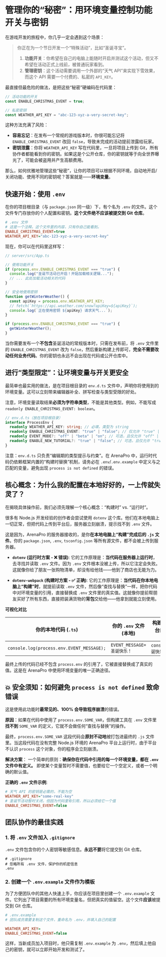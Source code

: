 # 管理你的“秘密”：用环境变量控制功能开关与密钥

在游戏开发的旅程中，你几乎一定会遇到这个场景：

> 你正在为一个节日开发一个“特殊活动”，比如“圣诞寻宝”。
>
> 1.  **功能开关**：你希望在自己的电脑上能随时开启并测试这个活动，但又不希望在活动正式上线前，被普通玩家看到。
> 2.  **管理密钥**：这个活动需要调用一个外部的“天气 API”来实现下雪效果，而这个 API 需要一个付费的、私密的 `API_KEY`。

最直接但最危险的做法，是把这些“秘密”硬编码在代码里：

```typescript
// 活动功能的开关
const ENABLE_CHRISTMAS_EVENT = true;

// 私密密钥
const WEATHER_API_KEY = "abc-123-xyz-a-very-secret-key";
```

这种方法充满了风险：

- **容易忘记**：在发布一个常规的游戏版本时，你很可能忘记将 `ENABLE_CHRISTMAS_EVENT` 改回 `false`，导致未完成的活动提前泄露给玩家。
- **密钥泄露**：你将 `WEATHER_API_KEY` 写在代码里，一旦将项目上传到 Git，所有协作者都能看到你的密钥。如果这是个公开仓库，你的密钥就等于向全世界曝光了，可能会被盗用并产生高额费用。

那么，如何优雅地管理这些“秘密”，让你的项目可以根据不同环境，自动地开启/关闭功能、使用不同的密钥呢？答案就是——**环境变量**。

## 快速开始：使用 `.env`

在你的项目根目录（与 `package.json` 同一级）下，有个名为 `.env` 的文件。这个文件专门存放你的个人配置和密钥。**这个文件绝不应该被提交到 Git 仓库**。

```ini
# .env 文件
# 这是一个注释。这个文件里的内容，只有你自己能看到。
ENABLE_CHRISTMAS_EVENT=true
WEATHER_API_KEY="abc-123-xyz-a-very-secret-key"
```

现在，你可以在代码里这样写：

```typescript
// server/src/App.ts

// 使用功能开关
if (process.env.ENABLE_CHRISTMAS_EVENT === "true") {
  console.log("圣诞节活动已开启！开始加载相关逻辑...");
  // ... 此处加载活动相关的代码
}

// 安全地使用密钥
function getWinterWeather() {
  const apiKey = process.env.WEATHER_API_KEY;
  // fetch(`https://api.weather.com/snow?apiKey=${apiKey}`);
  console.log(`正在使用密钥 ${apiKey} 请求天气...`);
}

if (process.env.ENABLE_CHRISTMAS_EVENT === "true") {
  getWinterWeather();
}
```

当你需要发布一个**不包含**圣诞活动的常规版本时，只需在发布前，将 `.env` 文件里的 `ENABLE_CHRISTMAS_EVENT` 改为 `false`，然后重新构建上传即可，**完全不需要改动任何业务代码**。你的密钥也永远不会出现在代码或公开仓库中。

## 进行“类型限定”：让环境变量与开关更安全

最简单也最实用的做法，是在项目根目录的 `env.d.ts` 文件中，声明你将使用到的环境变量。这可以立刻带来编辑器补全、拼写检查与类型受限的好处。

注意，环境变量读取结果**必须为字符串类型**，不能是其他类型。例如，不能写成 `readonly ENABLE_CHRISTMAS_EVENT: boolean`。

```ts
// env.d.ts（放在项目根目录）
interface ProcessEnv {
  readonly WEATHER_API_KEY: string; // 必填，类型为 string
  readonly ENABLE_CHRISTMAS_EVENT: "true" | "false"; // 仅允许 "true" | "false" 字符串
  readonly EVENT_MODE?: "off" | "beta" | "on"; // 可选，且仅允许 "off" | "beta" | "on" 三种取值
  readonly ENABLE_NEW_TUTORIAL?: "true" | "false"; // 可选，且仅允许 "true" | "false"
}
```

注意：`env.d.ts` 只负责“编辑期的类型提示与约束”。在 ArenaPro 中，运行时代码仍依赖框架内置的“构建时替换”机制，请务必在 `.env`/`.env.example` 中定义与之匹配的变量，避免出现 `process is not defined` 的错误。

## 核心概念：为什么我的配置在本地好好的，一上传就失灵了？

在揭晓具体操作前，我们必须先理解一个核心概念：“构建时” vs. “运行时”。

很多有 Node.js 开发经验的创作者会尝试使用 `dotenv` 这个库。他们在本地电脑上一切正常，但把代码上传到平台后，服务器立刻崩溃，提示找不到 `.env` 文件。

这是因为，ArenaPro 的服务器接收的，是你**在本地电脑上“构建”完成后的 `.js` 文件**。你的 `package.json`, `.env`, `tsconfig.json` 等所有源文件，都不会被上传到服务器。

- **`dotenv` (运行时方案 - ❌ 错误)**: 它的工作原理是：**当代码在服务器上运行时**，去寻找并读取 `.env` 文件。因为 `.env` 文件根本没被上传，所以它注定会失败。这就像你给了朋友一张购物清单，却没有给他钱——他到了商店也无能为力。

- **`dotenv-webpack` (构建时方案 - ✅ 正确)**: 它的工作原理是：**当代码在你本地电脑上“构建”时**，就提前读取 `.env` 文件，然后像“查找与替换”一样，把你代码中对环境变量的引用，直接替换成 `.env` 文件里的真实值。这就像你提前帮朋友买好了所有东西，直接把装满货物的**背包**交给他——他拿到就能立刻使用。

**可视化对比**

| 你的本地代码 (`.ts`)                      | 你的 `.env` 文件 (本地)    | 构建后上传到平台的最终代码 (`.js`) |
| ----------------------------------------- | -------------------------- | ---------------------------------- |
| `console.log(process.env.EVENT_MESSAGE);` | `EVENT_MESSAGE=圣诞快乐！` | `console.log("圣诞快乐！");`       |

最终上传的代码已经不包含 `process.env` 的引用了，它被直接替换成了真实的值。这是在 ArenaPro 中使用环境变量的唯一正确途径。

## 💥 **安全须知**：如何避免 `process is not defined` 致命错误

这是使用此功能时**最常见的、100% 会导致程序崩溃**的错误。

**原因**：如果在代码中使用了 `process.env.SOME_VAR`，但构建工具在 `.env` 文件里**找不到** `SOME_VAR` 的定义，它就不会做任何“查找与替换”的操作。

最终，`process.env.SOME_VAR` 这段代码会**原封不动地**被打包进最终的 `.js` 文件里。当这段代码在没有完整 Node.js 环境的 ArenaPro 平台上运行时，由于平台不认识 `process` 这个对象，你的程序会立刻崩溃。

**解决方案**：
一个简单的原则：**确保你在代码中引用的每一个环境变量，都在 `.env` 文件中有定义。** 即使某个变量暂时不需要值，也要给它一个空定义，或者一个明确的默认值。

**正确的 `.env` 文件示例**:

```ini
# 天气 API 的密钥是必需的，不能为空
WEATHER_API_KEY="some-real-key"
# 圣诞节活动暂时关闭，但因为代码里有引用，所以必须给它一个值
ENABLE_CHRISTMAS_EVENT=false
```

## 团队协作的最佳实践

### 1. 将 `.env` 文件加入 `.gitignore`

`.env` 文件包含你的个人密钥等敏感信息。**永远不要**将它提交到 Git 仓库。

```
# .gitignore
# 忽略所有 .env 文件，保护你的机密信息
.env
```

### 2. 创建一个 `.env.example` 文件作为模板

为了方便团队中的其他人快速上手，你应该在项目里创建一个 `.env.example` 文件。它列出了项目需要的所有环境变量名，但把真实的值留空。这个文件**应该**被提交到 Git 仓库。

```ini
# .env.example
# 团队成员需要复制这个文件，重命名为 .env，并填入自己的配置

WEATHER_API_KEY=
ENABLE_CHRISTMAS_EVENT=false
```

这样，当新成员加入项目时，他只需复制 `.env.example` 为 `.env`，然后填上他自己的密钥，就可以立即开始开发和测试了。
